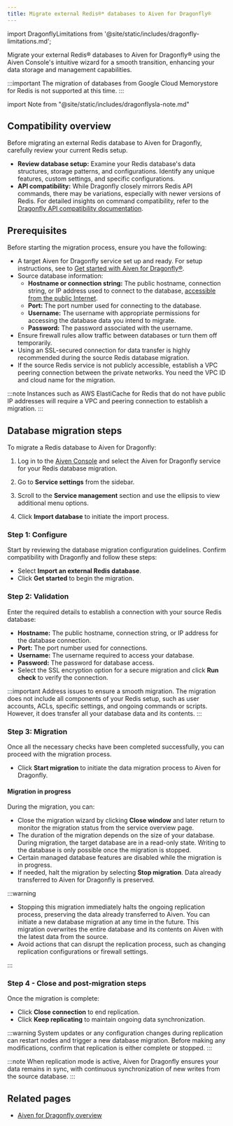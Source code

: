 ```yaml
---
title: Migrate external Redis®* databases to Aiven for Dragonfly®
---
```

import DragonflyLimitations from '@site/static/includes/dragonfly-limitations.md';

Migrate your external Redis® databases to Aiven for Dragonfly® using the Aiven Console's intuitive wizard for a smooth transition, enhancing your data storage and management capabilities.

:::important
The migration of databases from Google Cloud Memorystore for Redis is
not supported at this time.
:::

import Note from "@site/static/includes/dragonflysla-note.md"

<Note/>

## Compatibility overview

Before migrating an external Redis database to Aiven for Dragonfly,
carefully review your current Redis setup.

-   **Review database setup:** Examine your Redis database's data
    structures, storage patterns, and configurations. Identify any unique
    features, custom settings, and specific configurations.
-   **API compatibility:** While Dragonfly closely mirrors Redis API
    commands, there may be variations, especially with newer versions of
    Redis. For detailed insights on command compatibility, refer to the
    [Dragonfly API compatibility
    documentation](https://www.dragonflydb.io/docs/command-reference/compatibility).

## Prerequisites

Before starting the migration process, ensure you have the following:

- A target Aiven for Dragonfly service set up and ready. For setup
  instructions, see to
  [Get started with Aiven for Dragonfly®](/docs/products/dragonfly/get-started).
- Source database information:
  - **Hostname or connection string:** The public hostname,
    connection string, or IP address used to connect to the
    database, [accessible from the public Internet](/docs/platform/howto/public-access-in-vpc).
  - **Port:** The port number used for connecting to the database.
  - **Username:** The username with appropriate permissions for
    accessing the database data you intend to migrate.
  - **Password:** The password associated with the username.
- Ensure firewall rules allow traffic between databases or turn them off
  temporarily.
- Using an SSL-secured connection for data transfer is highly
  recommended during the source Redis database migration.
- If the source Redis service is not publicly accessible, establish a
  VPC peering connection between the private networks. You need
  the VPC ID and cloud name for the migration.

:::note
Instances such as AWS ElastiCache for Redis that do not have public IP
addresses will require a VPC and peering connection to establish a
migration.
:::

<DragonflyLimitations />


## Database migration steps

To migrate a Redis database to Aiven for Dragonfly:

1. Log in to the [Aiven Console](https://console.aiven.io/) and select
   the Aiven for Dragonfly service for your Redis database migration.

1. Go to **Service settings** from the sidebar.
1. Scroll to the **Service management** section and use the ellipsis to
   view additional menu options.
1. Click **Import database** to initiate the import process.

### Step 1: Configure

Start by reviewing the database migration configuration guidelines.
Confirm compatibility with Dragonfly and follow these steps:

-   Select **Import an external Redis database**.
-   Click **Get started** to begin the migration.

### Step 2: Validation

Enter the required details to establish a connection with your source
Redis database:

- **Hostname:** The public hostname, connection string, or IP address
  for the database connection.
- **Port:** The port number used for connections.
- **Username:** The username required to access your database.
- **Password:** The password for database access.
- Select the SSL encryption option for a secure migration and click
  **Run check** to verify the connection.

:::important
Address issues to ensure a smooth migration. The migration does not include all
components of your Redis setup, such as user accounts, ACLs, specific settings,
and ongoing commands or scripts. However, it does transfer all your database data and its contents.
:::

### Step 3: Migration

Once all the necessary checks have been completed successfully, you can
proceed with the migration process.

- Click **Start migration** to initiate the data migration process to
  Aiven for Dragonfly.

#### Migration in progress

During the migration, you can:

- Close the migration wizard by clicking **Close window** and later
  return to monitor the migration status from the service overview
  page.
- The duration of the migration depends on the size of your database.
  During migration, the target database are in a read-only state.
  Writing to the database is only possible once the migration is
  stopped.
- Certain managed database features are disabled while the
  migration is in progress.
- If needed, halt the migration by selecting **Stop migration**.
  Data already transferred to Aiven for Dragonfly is preserved.

:::warning

- Stopping this migration immediately halts the ongoing
  replication process, preserving the data already transferred to
  Aiven. You can initiate a new database migration at any time in the future.
  This migration overwrites the entire database and its contents on Aiven
  with the latest data from the source.
- Avoid actions that can disrupt the replication process, such as
  changing replication configurations or firewall settings.

:::

### Step 4 - Close and post-migration steps

Once the migration is complete:

- Click **Close connection** to end replication.
- Click **Keep replicating** to maintain ongoing data synchronization.

:::warning
System updates or any configuration changes during replication can
restart nodes and trigger a new database migration. Before making any
modifications, confirm that replication is either complete or stopped.
:::

:::note
When replication mode is active, Aiven for Dragonfly ensures your data remains in sync,
with continuous synchronization of new writes from the source database.
:::

## Related pages

- [Aiven for Dragonfly overview](/docs/products/dragonfly/concepts/overview)
